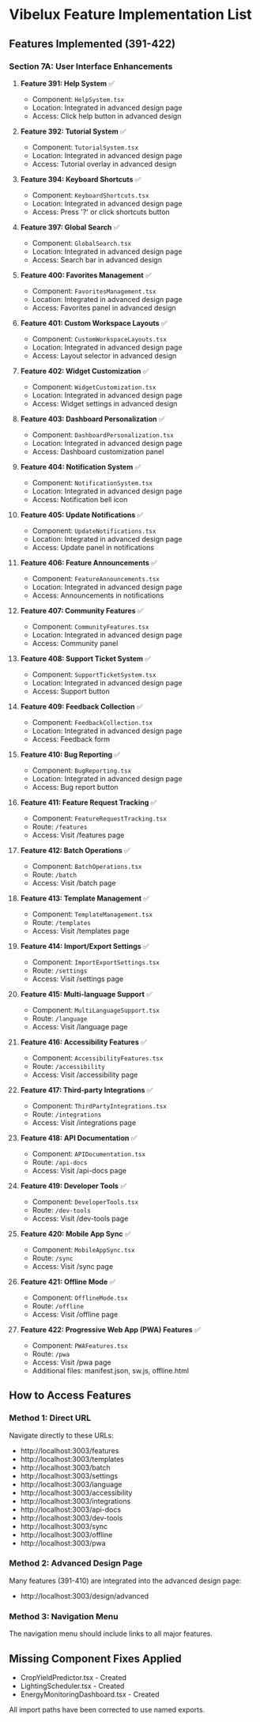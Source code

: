 # Vibelux Feature Implementation List

## Features Implemented (391-422)

### Section 7A: User Interface Enhancements

1. **Feature 391: Help System** ✅
   - Component: `HelpSystem.tsx`
   - Location: Integrated in advanced design page
   - Access: Click help button in advanced design

2. **Feature 392: Tutorial System** ✅
   - Component: `TutorialSystem.tsx`
   - Location: Integrated in advanced design page
   - Access: Tutorial overlay in advanced design

3. **Feature 394: Keyboard Shortcuts** ✅
   - Component: `KeyboardShortcuts.tsx`
   - Location: Integrated in advanced design page
   - Access: Press '?' or click shortcuts button

4. **Feature 397: Global Search** ✅
   - Component: `GlobalSearch.tsx`
   - Location: Integrated in advanced design page
   - Access: Search bar in advanced design

5. **Feature 400: Favorites Management** ✅
   - Component: `FavoritesManagement.tsx`
   - Location: Integrated in advanced design page
   - Access: Favorites panel in advanced design

6. **Feature 401: Custom Workspace Layouts** ✅
   - Component: `CustomWorkspaceLayouts.tsx`
   - Location: Integrated in advanced design page
   - Access: Layout selector in advanced design

7. **Feature 402: Widget Customization** ✅
   - Component: `WidgetCustomization.tsx`
   - Location: Integrated in advanced design page
   - Access: Widget settings in advanced design

8. **Feature 403: Dashboard Personalization** ✅
   - Component: `DashboardPersonalization.tsx`
   - Location: Integrated in advanced design page
   - Access: Dashboard customization panel

9. **Feature 404: Notification System** ✅
   - Component: `NotificationSystem.tsx`
   - Location: Integrated in advanced design page
   - Access: Notification bell icon

10. **Feature 405: Update Notifications** ✅
    - Component: `UpdateNotifications.tsx`
    - Location: Integrated in advanced design page
    - Access: Update panel in notifications

11. **Feature 406: Feature Announcements** ✅
    - Component: `FeatureAnnouncements.tsx`
    - Location: Integrated in advanced design page
    - Access: Announcements in notifications

12. **Feature 407: Community Features** ✅
    - Component: `CommunityFeatures.tsx`
    - Location: Integrated in advanced design page
    - Access: Community panel

13. **Feature 408: Support Ticket System** ✅
    - Component: `SupportTicketSystem.tsx`
    - Location: Integrated in advanced design page
    - Access: Support button

14. **Feature 409: Feedback Collection** ✅
    - Component: `FeedbackCollection.tsx`
    - Location: Integrated in advanced design page
    - Access: Feedback form

15. **Feature 410: Bug Reporting** ✅
    - Component: `BugReporting.tsx`
    - Location: Integrated in advanced design page
    - Access: Bug report button

16. **Feature 411: Feature Request Tracking** ✅
    - Component: `FeatureRequestTracking.tsx`
    - Route: `/features`
    - Access: Visit /features page

17. **Feature 412: Batch Operations** ✅
    - Component: `BatchOperations.tsx`
    - Route: `/batch`
    - Access: Visit /batch page

18. **Feature 413: Template Management** ✅
    - Component: `TemplateManagement.tsx`
    - Route: `/templates`
    - Access: Visit /templates page

19. **Feature 414: Import/Export Settings** ✅
    - Component: `ImportExportSettings.tsx`
    - Route: `/settings`
    - Access: Visit /settings page

20. **Feature 415: Multi-language Support** ✅
    - Component: `MultiLanguageSupport.tsx`
    - Route: `/language`
    - Access: Visit /language page

21. **Feature 416: Accessibility Features** ✅
    - Component: `AccessibilityFeatures.tsx`
    - Route: `/accessibility`
    - Access: Visit /accessibility page

22. **Feature 417: Third-party Integrations** ✅
    - Component: `ThirdPartyIntegrations.tsx`
    - Route: `/integrations`
    - Access: Visit /integrations page

23. **Feature 418: API Documentation** ✅
    - Component: `APIDocumentation.tsx`
    - Route: `/api-docs`
    - Access: Visit /api-docs page

24. **Feature 419: Developer Tools** ✅
    - Component: `DeveloperTools.tsx`
    - Route: `/dev-tools`
    - Access: Visit /dev-tools page

25. **Feature 420: Mobile App Sync** ✅
    - Component: `MobileAppSync.tsx`
    - Route: `/sync`
    - Access: Visit /sync page

26. **Feature 421: Offline Mode** ✅
    - Component: `OfflineMode.tsx`
    - Route: `/offline`
    - Access: Visit /offline page

27. **Feature 422: Progressive Web App (PWA) Features** ✅
    - Component: `PWAFeatures.tsx`
    - Route: `/pwa`
    - Access: Visit /pwa page
    - Additional files: manifest.json, sw.js, offline.html

## How to Access Features

### Method 1: Direct URL
Navigate directly to these URLs:
- http://localhost:3003/features
- http://localhost:3003/templates
- http://localhost:3003/batch
- http://localhost:3003/settings
- http://localhost:3003/language
- http://localhost:3003/accessibility
- http://localhost:3003/integrations
- http://localhost:3003/api-docs
- http://localhost:3003/dev-tools
- http://localhost:3003/sync
- http://localhost:3003/offline
- http://localhost:3003/pwa

### Method 2: Advanced Design Page
Many features (391-410) are integrated into the advanced design page:
- http://localhost:3003/design/advanced

### Method 3: Navigation Menu
The navigation menu should include links to all major features.

## Missing Component Fixes Applied
- CropYieldPredictor.tsx - Created
- LightingScheduler.tsx - Created
- EnergyMonitoringDashboard.tsx - Created

All import paths have been corrected to use named exports.